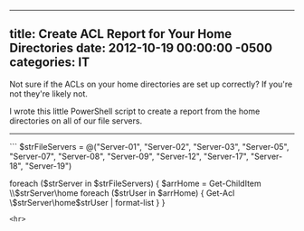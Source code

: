 ﻿---

title:  Create ACL Report for Your Home Directories
date:   2012-10-19 00:00:00 -0500
categories: IT
---






Not sure if the ACLs on your home directories are set up correctly? If you're not they're likely not.

I wrote this little PowerShell script to create a report from the home directories on all of our file servers.
<hr>
```
$strFileServers = @("Server-01", "Server-02", "Server-03", "Server-05", "Server-07", "Server-08", "Server-09", "Server-12", "Server-17", "Server-18", "Server-19")

foreach ($strServer in $strFileServers)
{
    $arrHome = Get-ChildItem \\$strServer\home
    foreach ($strUser in $arrHome) 
    {
        Get-Acl \\$strServer\home\$strUser | format-list
    }
}
```
<hr>


